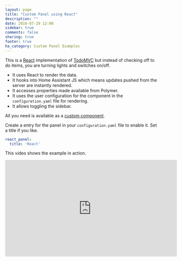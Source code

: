 ```yaml
---
layout: page
title: "Custom Panel using React"
description: ""
date: 2016-07-29 12:00
sidebar: true
comments: false
sharing: true
footer: true
ha_category: Custom Panel Examples
---
```


This is a [React](https://facebook.github.io/react/) implementation of [TodoMVC](http://todomvc.com/) but instead of checking off to do items, you are turning lights and switches on/off.

- It uses React to render the data.
- It hooks into Home Assistant JS which means updates pushed from the server are instantly rendered.
- It accesses properties made available from Polymer.
- It uses the user configuration for the component in the `configuration.yaml` file for rendering.
- It allows toggling the sidebar.

All you need is available as a [custom component](https://github.com/home-assistant/home-assistant/tree/dev/config/custom_components/react_panel).

Create a entry for the panel in your `configuration.yaml` file to enable it. Set a title if you like.

```yaml
react_panel:
  title: 'React'
```

This video shows the example in action.

<div class='videoWrapper'>
<iframe width="560" height="315" src="https://www.youtube.com/embed/2200UutdXlo" frameborder="0" allowfullscreen></iframe>
</div>

